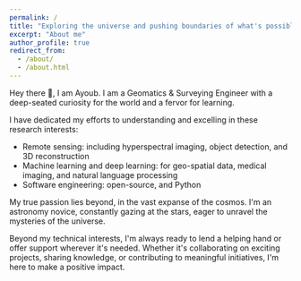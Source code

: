 ```yaml
---
permalink: /
title: "Exploring the universe and pushing boundaries of what's possible"
excerpt: "About me"
author_profile: true
redirect_from: 
  - /about/
  - /about.html
---
```


Hey there 👋, I am Ayoub. I am a Geomatics & Surveying Engineer with a deep-seated curiosity for the world and a fervor for learning.

I have dedicated my efforts to understanding and excelling in these research interests:

* Remote sensing: including hyperspectral imaging, object detection, and 3D reconstruction
* Machine learning and deep learning: for geo-spatial data, medical imaging, and natural language processing
* Software engineering: open-source, and Python

My true passion lies beyond, in the vast expanse of the cosmos. I'm an astronomy novice, constantly gazing at the stars, eager to unravel the mysteries of the universe.

Beyond my technical interests, I'm always ready to lend a helping hand or offer support wherever it's needed. Whether it's collaborating on exciting projects, sharing knowledge, or contributing to meaningful initiatives, I'm here to make a positive impact.

